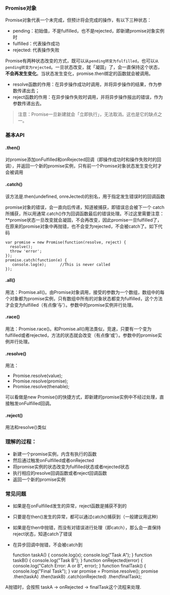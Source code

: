 ### Promise对象

Promise对象代表一个未完成，但预计将会完成的操作，有以下三种状态：

- pending：初始值，不是fulfilled，也不是rejected，即新建promise对象实例时
- fulfilled：代表操作成功
- rejected: 代表操作失败

Promise有两种状态改变的方式，既可以从`pending转变为fulfilled`，也可以`从pending转变为rejected`。一旦状态改变，就「凝固」了，会一直保持这个状态，**不会再发生变化**。当状态发生变化，promise.then绑定的函数就会被调用。

- resolve函数的作用：在异步操作成功时调用，并将异步操作的结果，作为参数传递出去； 
- reject函数的作用：在异步操作失败时调用，并将异步操作报出的错误，作为参数传递出去。

> 注意：Promise一旦新建就会「立即执行」，无法取消。这也是它的缺点之一。

### 基本API

#### .then()

对promise添加onFulfilled和onRejected回调（即操作成功时和操作失败时的回调），并返回一个新的promise实例，只有前一个Promise对象状态发生变化时才会被调用

#### .catch()

该方法是.then(undefined, onreJected)的别名，用于指定发生错误时的回调函数

promise对象的错误，会一直向后传递，知道被捕获，即错误总会被下一个 catch所捕获，所以用通常.catch()作为回调函数最后的错误处理。不过这里需要注意：**promise状态一旦改变就会凝固，不会再改变，因此promise一旦fulfilled了，在原来的promise对象中再抛错，也不会变为rejected，不会被catch了。如下代码


	var promise = new Promise(function(resolve, reject) {
	  resolve();
	  throw 'error';
	});
	promise.catch(function(e) {
	   console.log(e);      //This is never called
	});

#### .all()

用法：Promise.all()。由Promise对象调用，接受的参数为一个数组，数组中的每个对象都为promise实例，只有数组中所有的对象状态都变为fulfilled，这个方法才会变为fulfilled（有点像‘与’）。参数中的promise实例并行处理。

#### .race()

用法：Promise.race()。和Promise.all()用法类似，竞速，只要有一个变为fulfilled或者rejected，方法的状态就会改变（有点像‘或’）。参数中的promise实例并行处理。

#### .resolve()

用法：

- Promise.resolve(value);
- Promise.resolve(promise);
- Promise.resolve(thenable);

可以看做是new Promise()的快捷方式，即新建的promise实例中不经过处理，直接触发onFulfilled回调。

#### .reject()

用法和resolve()类似

### 理解的过程：

- 新建一个promise实例，内含有执行的函数
- 然后通过触发onFulfilled或者onRejected
- 将promise实例的状态改变为fulfilled状态或者rejected状态
- 执行相应的resolve回调函数或者reject回调函数
- 返回一个新的promise实例

### 常见问题
	
- 如果是在onFulfilled发生的异常，reject函数是捕获不到的
- 只要是在then()发生的异常，都可以通过catch()捕获到（一般建议用这种）
- 如果是在then中抛错，而没有对错误进行处理（即catch），那么会一直保持reject状态，知道catch了错误
- 在异步回调中抛错，不会被catch到

	function taskA() {
	    console.log(x);
	    console.log("Task A");
	}
	function taskB() {
	    console.log("Task B");
	}
	function onRejected(error) {
	    console.log("Catch Error: A or B", error);
	}
	function finalTask() {
	    console.log("Final Task");
	}
	var promise = Promise.resolve();
	promise
	    .then(taskA)
	    .then(taskB)
	    .catch(onRejected)
	    .then(finalTask);

A抛错时，会按照 taskA → onRejected → finalTask这个流程来处理.


